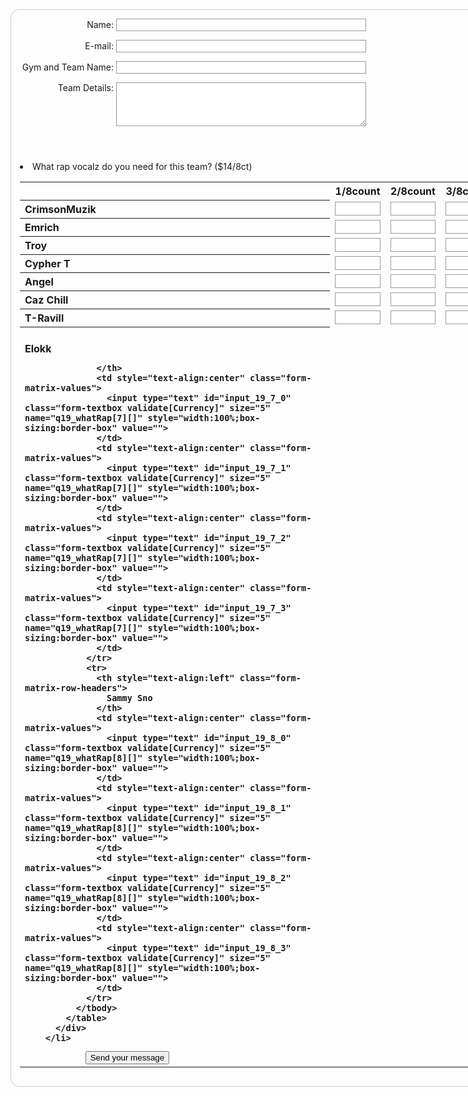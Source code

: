 <style>
    form {
  /* Just to center the form on the page */
  margin: 0 auto;
  width: 850px;
  /* To see the outline of the form */
  padding: 1em;
  border: 1px solid #CCC;
  border-radius: 1em;
}

form div + div {
  margin-top: 1em;
}

label {
  /* To make sure that all labels have the same size and are properly aligned */
  display: inline-block;
  width: 150px;
  text-align: right;
}

label1 {
  /* To make sure that all labels have the same size and are properly aligned */
  display: inline-block;
  text-align: right;
}

input, textarea {
  /* To make sure that all text fields have the same font settings
     By default, textareas have a monospace font */
  font: 1em sans-serif;

  /* To give the same size to all text fields */
  width: 400px;
  box-sizing: border-box;

  /* To harmonize the look & feel of text field border */
  border: 1px solid #999;
}

input:focus, textarea:focus {
  /* To give a little highlight on active elements */
  border-color: #000;
}

textarea {
  /* To properly align multiline text fields with their labels */
  vertical-align: top;

  /* To give enough room to type some text */
  height: 5em;
}

.button {
  /* To position the buttons to the same position of the text fields */
  padding-left: 90px; /* same size as the label elements */
}

button {
  /* This extra margin represent roughly the same space as the space
     between the labels and their text fields */
  margin-left: .5em;
}
</style>
<form action="/my-handling-form-page" method="post">  
  <div>
    <label for="name">Name:</label>
    <input type="text" id="name" name="user_name">
  </div>
  <div>
    <label for="mail">E-mail:</label>
    <input type="email" id="mail" name="user_mail">
  </div>
    <div>
    <label for="gym_name">Gym and Team Name:</label>
    <input type="text" id="gym_name">
  </div>
  <div>
    <label for="details">Team Details:</label>
    <textarea id="details"></textarea>
  </div>
  <div>
      <header></header>
<form>
<li class="form-line" data-type="control_matrix" id="id_19">
          <label1 class="form-label form-label-left form-label-auto" id="label_19" for="input_19"> What rap vocalz do you need for this team? ($14/8ct) </label1>
          <div id="cid_19" class="form-input">
            <table summary="" cellpadding="4" cellspacing="0" class="form-matrix-table" data-component="matrix">
              <tbody>
                <tr>
                  <th style="border:none"></th>
                  <th class="form-matrix-column-headers form-matrix-column_0">
                    1/8count
                  </th>
                  <th class="form-matrix-column-headers form-matrix-column_1">
                    2/8count
                  </th>
                  <th class="form-matrix-column-headers form-matrix-column_2">
                    3/8count
                  </th>
                  <th class="form-matrix-column-headers form-matrix-column_3">
                    4/8count
                  </th>
                </tr>
                <tr>
                  <th style="text-align:left" class="form-matrix-row-headers">
                    CrimsonMuzik
                  </th>
                  <td style="text-align:center" class="form-matrix-values">
                    <input type="text" id="input_19_0_0" class="form-textbox validate[Currency]" size="5" name="q19_whatRap[0][]" style="width:100%;box-sizing:border-box" value="">
                  </td>
                  <td style="text-align:center" class="form-matrix-values">
                    <input type="text" id="input_19_0_1" class="form-textbox validate[Currency]" size="5" name="q19_whatRap[0][]" style="width:100%;box-sizing:border-box" value="">
                  </td>
                  <td style="text-align:center" class="form-matrix-values">
                    <input type="text" id="input_19_0_2" class="form-textbox validate[Currency]" size="5" name="q19_whatRap[0][]" style="width:100%;box-sizing:border-box" value="">
                  </td>
                  <td style="text-align:center" class="form-matrix-values">
                    <input type="text" id="input_19_0_3" class="form-textbox validate[Currency]" size="5" name="q19_whatRap[0][]" style="width:100%;box-sizing:border-box" value="">
                  </td>
                </tr>
                <tr>
                  <th style="text-align:left" class="form-matrix-row-headers">
                    Emrich
                  </th>
                  <td style="text-align:center" class="form-matrix-values">
                    <input type="text" id="input_19_1_0" class="form-textbox validate[Currency]" size="5" name="q19_whatRap[1][]" style="width:100%;box-sizing:border-box" value="">
                  </td>
                  <td style="text-align:center" class="form-matrix-values">
                    <input type="text" id="input_19_1_1" class="form-textbox validate[Currency]" size="5" name="q19_whatRap[1][]" style="width:100%;box-sizing:border-box" value="">
                  </td>
                  <td style="text-align:center" class="form-matrix-values">
                    <input type="text" id="input_19_1_2" class="form-textbox validate[Currency]" size="5" name="q19_whatRap[1][]" style="width:100%;box-sizing:border-box" value="">
                  </td>
                  <td style="text-align:center" class="form-matrix-values">
                    <input type="text" id="input_19_1_3" class="form-textbox validate[Currency]" size="5" name="q19_whatRap[1][]" style="width:100%;box-sizing:border-box" value="">
                  </td>
                </tr>
                <tr>
                  <th style="text-align:left" class="form-matrix-row-headers">
                    Troy
                  </th>
                  <td style="text-align:center" class="form-matrix-values">
                    <input type="text" id="input_19_2_0" class="form-textbox validate[Currency]" size="5" name="q19_whatRap[2][]" style="width:100%;box-sizing:border-box" value="">
                  </td>
                  <td style="text-align:center" class="form-matrix-values">
                    <input type="text" id="input_19_2_1" class="form-textbox validate[Currency]" size="5" name="q19_whatRap[2][]" style="width:100%;box-sizing:border-box" value="">
                  </td>
                  <td style="text-align:center" class="form-matrix-values">
                    <input type="text" id="input_19_2_2" class="form-textbox validate[Currency]" size="5" name="q19_whatRap[2][]" style="width:100%;box-sizing:border-box" value="">
                  </td>
                  <td style="text-align:center" class="form-matrix-values">
                    <input type="text" id="input_19_2_3" class="form-textbox validate[Currency]" size="5" name="q19_whatRap[2][]" style="width:100%;box-sizing:border-box" value="">
                  </td>
                </tr>
                <tr>
                  <th style="text-align:left" class="form-matrix-row-headers">
                    Cypher T
                  </th>
                  <td style="text-align:center" class="form-matrix-values">
                    <input type="text" id="input_19_3_0" class="form-textbox validate[Currency]" size="5" name="q19_whatRap[3][]" style="width:100%;box-sizing:border-box" value="">
                  </td>
                  <td style="text-align:center" class="form-matrix-values">
                    <input type="text" id="input_19_3_1" class="form-textbox validate[Currency]" size="5" name="q19_whatRap[3][]" style="width:100%;box-sizing:border-box" value="">
                  </td>
                  <td style="text-align:center" class="form-matrix-values">
                    <input type="text" id="input_19_3_2" class="form-textbox validate[Currency]" size="5" name="q19_whatRap[3][]" style="width:100%;box-sizing:border-box" value="">
                  </td>
                  <td style="text-align:center" class="form-matrix-values">
                    <input type="text" id="input_19_3_3" class="form-textbox validate[Currency]" size="5" name="q19_whatRap[3][]" style="width:100%;box-sizing:border-box" value="">
                  </td>
                </tr>
                <tr>
                  <th style="text-align:left" class="form-matrix-row-headers">
                    Angel
                  </th>
                  <td style="text-align:center" class="form-matrix-values">
                    <input type="text" id="input_19_4_0" class="form-textbox validate[Currency]" size="5" name="q19_whatRap[4][]" style="width:100%;box-sizing:border-box" value="">
                  </td>
                  <td style="text-align:center" class="form-matrix-values">
                    <input type="text" id="input_19_4_1" class="form-textbox validate[Currency]" size="5" name="q19_whatRap[4][]" style="width:100%;box-sizing:border-box" value="">
                  </td>
                  <td style="text-align:center" class="form-matrix-values">
                    <input type="text" id="input_19_4_2" class="form-textbox validate[Currency]" size="5" name="q19_whatRap[4][]" style="width:100%;box-sizing:border-box" value="">
                  </td>
                  <td style="text-align:center" class="form-matrix-values">
                    <input type="text" id="input_19_4_3" class="form-textbox validate[Currency]" size="5" name="q19_whatRap[4][]" style="width:100%;box-sizing:border-box" value="">
                  </td>
                </tr>
                <tr>
                  <th style="text-align:left" class="form-matrix-row-headers">
                    Caz Chill
                  </th>
                  <td style="text-align:center" class="form-matrix-values">
                    <input type="text" id="input_19_5_0" class="form-textbox validate[Currency]" size="5" name="q19_whatRap[5][]" style="width:100%;box-sizing:border-box" value="">
                  </td>
                  <td style="text-align:center" class="form-matrix-values">
                    <input type="text" id="input_19_5_1" class="form-textbox validate[Currency]" size="5" name="q19_whatRap[5][]" style="width:100%;box-sizing:border-box" value="">
                  </td>
                  <td style="text-align:center" class="form-matrix-values">
                    <input type="text" id="input_19_5_2" class="form-textbox validate[Currency]" size="5" name="q19_whatRap[5][]" style="width:100%;box-sizing:border-box" value="">
                  </td>
                  <td style="text-align:center" class="form-matrix-values">
                    <input type="text" id="input_19_5_3" class="form-textbox validate[Currency]" size="5" name="q19_whatRap[5][]" style="width:100%;box-sizing:border-box" value="">
                  </td>
                </tr>
                <tr>
                  <th style="text-align:left" class="form-matrix-row-headers">
                    T-Ravill
                  </th>
                  <td style="text-align:center" class="form-matrix-values">
                    <input type="text" id="input_19_6_0" class="form-textbox validate[Currency]" size="5" name="q19_whatRap[6][]" style="width:100%;box-sizing:border-box" value="">
                  </td>
                  <td style="text-align:center" class="form-matrix-values">
                    <input type="text" id="input_19_6_1" class="form-textbox validate[Currency]" size="5" name="q19_whatRap[6][]" style="width:100%;box-sizing:border-box" value="">
                  </td>
                  <td style="text-align:center" class="form-matrix-values">
                    <input type="text" id="input_19_6_2" class="form-textbox validate[Currency]" size="5" name="q19_whatRap[6][]" style="width:100%;box-sizing:border-box" value="">
                  </td>
                  <td style="text-align:center" class="form-matrix-values">
                    <input type="text" id="input_19_6_3" class="form-textbox validate[Currency]" size="5" name="q19_whatRap[6][]" style="width:100%;box-sizing:border-box" value="">
                  </td>
                </tr>
                <tr>
                  <th style="text-align:left" class="form-matrix-row-headers"><br>
                    Elokk
                    
                  </th>
                  <td style="text-align:center" class="form-matrix-values">
                    <input type="text" id="input_19_7_0" class="form-textbox validate[Currency]" size="5" name="q19_whatRap[7][]" style="width:100%;box-sizing:border-box" value="">
                  </td>
                  <td style="text-align:center" class="form-matrix-values">
                    <input type="text" id="input_19_7_1" class="form-textbox validate[Currency]" size="5" name="q19_whatRap[7][]" style="width:100%;box-sizing:border-box" value="">
                  </td>
                  <td style="text-align:center" class="form-matrix-values">
                    <input type="text" id="input_19_7_2" class="form-textbox validate[Currency]" size="5" name="q19_whatRap[7][]" style="width:100%;box-sizing:border-box" value="">
                  </td>
                  <td style="text-align:center" class="form-matrix-values">
                    <input type="text" id="input_19_7_3" class="form-textbox validate[Currency]" size="5" name="q19_whatRap[7][]" style="width:100%;box-sizing:border-box" value="">
                  </td>
                </tr>
                <tr>
                  <th style="text-align:left" class="form-matrix-row-headers">
                    Sammy Sno
                  </th>
                  <td style="text-align:center" class="form-matrix-values">
                    <input type="text" id="input_19_8_0" class="form-textbox validate[Currency]" size="5" name="q19_whatRap[8][]" style="width:100%;box-sizing:border-box" value="">
                  </td>
                  <td style="text-align:center" class="form-matrix-values">
                    <input type="text" id="input_19_8_1" class="form-textbox validate[Currency]" size="5" name="q19_whatRap[8][]" style="width:100%;box-sizing:border-box" value="">
                  </td>
                  <td style="text-align:center" class="form-matrix-values">
                    <input type="text" id="input_19_8_2" class="form-textbox validate[Currency]" size="5" name="q19_whatRap[8][]" style="width:100%;box-sizing:border-box" value="">
                  </td>
                  <td style="text-align:center" class="form-matrix-values">
                    <input type="text" id="input_19_8_3" class="form-textbox validate[Currency]" size="5" name="q19_whatRap[8][]" style="width:100%;box-sizing:border-box" value="">
                  </td>
                </tr>
              </tbody>
            </table>
          </div>
        </li>
  <div class="button">
  <button type="submit">Send your message</button>
</div>
</form>
